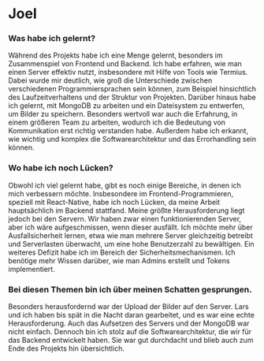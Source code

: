 # Joel

### Was habe ich gelernt?

Während des Projekts habe ich eine Menge gelernt, besonders im Zusammenspiel von Frontend und Backend. Ich habe erfahren, wie man einen Server effektiv nutzt, insbesondere mit Hilfe von Tools wie Termius. Dabei wurde mir deutlich, wie groß die Unterschiede zwischen verschiedenen Programmiersprachen sein können, zum Beispiel hinsichtlich des Laufzeitverhaltens und der Struktur von Projekten. Darüber hinaus habe ich gelernt, mit MongoDB zu arbeiten und ein Dateisystem zu entwerfen, um Bilder zu speichern. Besonders wertvoll war auch die Erfahrung, in einem größeren Team zu arbeiten, wodurch ich die Bedeutung von Kommunikation erst richtig verstanden habe. Außerdem habe ich erkannt, wie wichtig und komplex die Softwarearchitektur und das Errorhandling sein können.

### Wo habe ich noch Lücken?

Obwohl ich viel gelernt habe, gibt es noch einige Bereiche, in denen ich mich verbessern möchte. Insbesondere im Frontend-Programmieren, speziell mit React-Native, habe ich noch Lücken, da meine Arbeit hauptsächlich im Backend stattfand. Meine größte Herausforderung liegt jedoch bei den Servern. Wir haben zwar einen funktionierenden Server, aber ich wäre aufgeschmissen, wenn dieser ausfällt. Ich möchte mehr über Ausfallsicherheit lernen, etwa wie man mehrere Server gleichzeitig betreibt und Serverlasten überwacht, um eine hohe Benutzerzahl zu bewältigen. Ein weiteres Defizit habe ich im Bereich der Sicherheitsmechanismen. Ich benötige mehr Wissen darüber, wie man Admins erstellt und Tokens implementiert.

### Bei diesen Themen bin ich über meinen Schatten gesprungen.

Besonders herausfordernd war der Upload der Bilder auf den Server. Lars und ich haben bis spät in die Nacht daran gearbeitet, und es war eine echte Herausforderung. Auch das Aufsetzen des Servers und der MongoDB war nicht einfach. Dennoch bin ich stolz auf die Softwarearchitektur, die wir für das Backend entwickelt haben. Sie war gut durchdacht und blieb auch zum Ende des Projekts hin übersichtlich.
